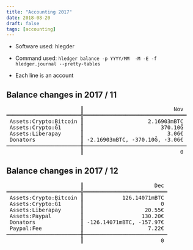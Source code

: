 ```yaml
---
title: "Accounting 2017"
date: 2018-08-20
draft: false
tags: [accounting]
---
```


* Software used: hlegder
* Command used: `hledger balance -p YYYY/MM  -M -E -f hledger.journal --pretty-tables`

* Each line is an account

## Balance changes in 2017 / 11

<pre>
                       ║                            Nov
═══════════════════════╬════════════════════════════════
 Assets:Crypto:Bitcoin ║                    2.16903mBTC
 Assets:Crypto:Ğ1      ║                        370.10Ğ
 Assets:Liberapay      ║                          3.06€
 Donators              ║ -2.16903mBTC, -370.10Ğ, -3.06€
───────────────────────╫────────────────────────────────
                       ║                              0</pre>

## Balance changes in 2017 / 12

<pre>
                       ║                      Dec
═══════════════════════╬══════════════════════════
 Assets:Crypto:Bitcoin ║            126.14071mBTC
 Assets:Crypto:Ğ1      ║                        0
 Assets:Liberapay      ║                   20.55€
 Assets:Paypal         ║                  130.20€
 Donators              ║ -126.14071mBTC, -157.97€
 Paypal:Fee            ║                    7.22€
───────────────────────╫──────────────────────────
                       ║                        0</pre>
